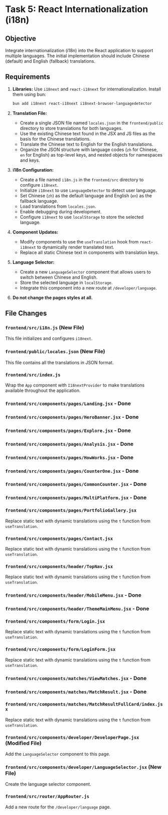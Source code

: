 # Task 5: React Internationalization (i18n)

## Objective

Integrate internationalization (i18n) into the React application to support multiple languages. The initial implementation should include Chinese (default) and English (fallback) translations.

## Requirements

1. **Libraries:** Use `i18next` and `react-i18next` for internationalization. Install them using bun:

    ```bash
    bun add i18next react-i18next i18next-browser-languagedetector
    ```

2. **Translation File:**

    *   Create a single JSON file named `locales.json` in the `frontend/public` directory to store translations for both languages.
    *   Use the existing Chinese text found in the JSX and JS files as the basis for the Chinese translations.
    *   Translate the Chinese text to English for the English translations.
    *   Organize the JSON structure with language codes (`zh` for Chinese, `en` for English) as top-level keys, and nested objects for namespaces and keys.

3. **i18n Configuration:**

    *   Create a file named `i18n.js` in the `frontend/src` directory to configure `i18next`.
    *   Initialize `i18next` to use `LanguageDetector` to detect user language.
    *   Set Chinese (`zh`) as the default language and English (`en`) as the fallback language.
    *   Load translations from `locales.json`.
    *   Enable debugging during development.
    *   Configure `i18next` to use `localStorage` to store the selected language.

4. **Component Updates:**

    *   Modify components to use the `useTranslation` hook from `react-i18next` to dynamically render translated text.
    *   Replace all static Chinese text in components with translation keys.

5. **Language Selector:**

    *   Create a new `LanguageSelector` component that allows users to switch between Chinese and English.
    *   Store the selected language in `localStorage`.
    *   Integrate this component into a new route at `/developer/language`.

6. **Do not change the pages styles at all.**

## File Changes

### `frontend/src/i18n.js` (New File)

This file initializes and configures `i18next`.

### `frontend/public/locales.json` (New File)

This file contains all the translations in JSON format.

### `frontend/src/index.js`

Wrap the `App` component with `I18nextProvider` to make translations available throughout the application.

### `frontend/src/components/pages/Landing.jsx` - Done

### `frontend/src/components/pages/HeroBanner.jsx` - Done

### `frontend/src/components/pages/Explore.jsx` - Done

### `frontend/src/components/pages/Analysis.jsx` - Done

### `frontend/src/components/pages/HowWorks.jsx` - Done

### `frontend/src/components/pages/CounterOne.jsx` - Done

### `frontend/src/components/pages/CommonCounter.jsx` - Done

### `frontend/src/components/pages/MultiPlatform.jsx` - Done

### `frontend/src/components/pages/PortfolioGallery.jsx`

Replace static text with dynamic translations using the `t` function from `useTranslation`.

### `frontend/src/components/pages/Contact.jsx`

Replace static text with dynamic translations using the `t` function from `useTranslation`.

### `frontend/src/components/header/TopNav.jsx`

Replace static text with dynamic translations using the `t` function from `useTranslation`.

### `frontend/src/components/header/MobileMenu.jsx` - Done

### `frontend/src/components/header/ThemeMainMenu.jsx` - Done

### `frontend/src/components/form/Login.jsx`

Replace static text with dynamic translations using the `t` function from `useTranslation`.

### `frontend/src/components/form/LoginForm.jsx`

Replace static text with dynamic translations using the `t` function from `useTranslation`.

### `frontend/src/components/matches/ViewMatches.jsx` - Done

### `frontend/src/components/matches/MatchResult.jsx` - Done

### `frontend/src/components/matches/MatchResultFullCard/index.jsx`

Replace static text with dynamic translations using the `t` function from `useTranslation`.

### `frontend/src/components/developer/DeveloperPage.jsx` (Modified File)

Add the `LanguageSelector` component to this page.

### `frontend/src/components/developer/LanguageSelector.jsx` (New File)

Create the language selector component.

### `frontend/src/router/AppRouter.js`

Add a new route for the `/developer/language` page.
